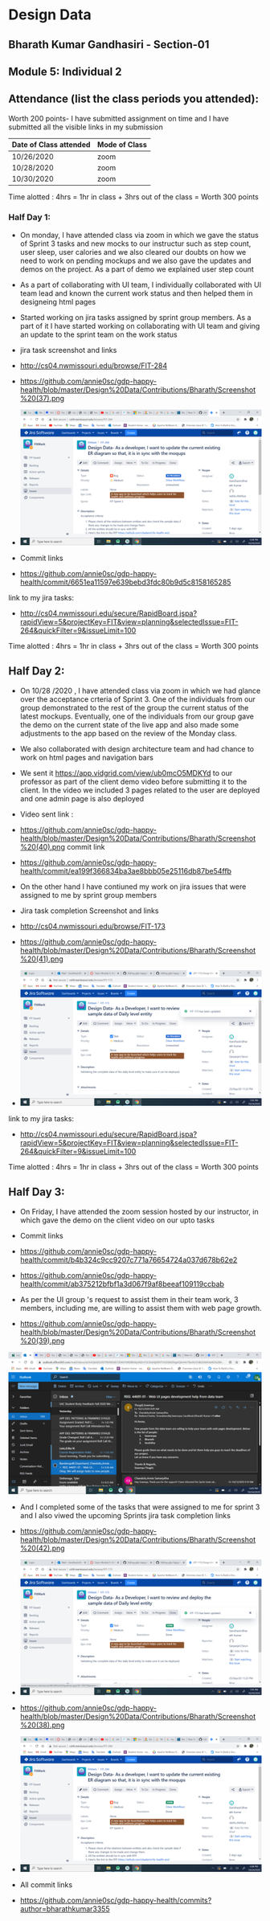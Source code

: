 
# Design Data 
## Bharath Kumar Gandhasiri - Section-01 
## Module 5: Individual 2
## Attendance (list the class periods you attended):
Worth 200 points- I have submitted assignment on time and I have submitted all the visible links in my submission 

| Date of Class attended | Mode of Class |
|------------------------|---------------|
| 10/26/2020 |  zoom |
| 10/28/2020 | zoom |
| 10/30/2020 | zoom | 

Time alotted : 4hrs = 1hr in class + 3hrs out of the class = Worth 300 points

### Half Day 1:
- On monday, I have attended class via zoom in which we gave the status of Sprint 3 tasks and new mocks to our instructur such as step count, user sleep, user calories  and we also cleared our doubts on how we need to work on pending mockups and we also gave the updates and demos on the project. As a part of demo we explained user step count
- As a part of collaborating with UI team, I individually collaborated with UI team lead  and known the current work status and then helped them in designeing html pages 

- Started working on jira tasks assigned by sprint group members. As a part of it I have started working on collaborating with UI team and giving an update to the sprint team on the work status 

- jira task screenshot and links 

- http://cs04.nwmissouri.edu/browse/FIT-284

- https://github.com/annie0sc/gdp-happy-health/blob/master/Design%20Data/Contributions/Bharath/Screenshot%20(37).png

- ![image](https://github.com/annie0sc/gdp-happy-health/blob/master/Design%20Data/Contributions/Bharath/Screenshot%20(37).png)

- Commit links 

-  https://github.com/annie0sc/gdp-happy-health/commit/6651ea11597e639bebd3fdc80b9d5c8158165285

 link to my jira tasks:
 
- http://cs04.nwmissouri.edu/secure/RapidBoard.jspa?rapidView=5&projectKey=FIT&view=planning&selectedIssue=FIT-264&quickFilter=9&issueLimit=100

Time alotted : 4hrs = 1hr in class + 3hrs out of the class = Worth 300 points

## Half Day 2:
- On 10/28 /2020 , I have attended class via zoom in which we had glance over the acceptance crteria of Sprint 3. One of the individuals from our group demonstrated to the rest of the group the current status of the latest mockups. Eventually, one of the individuals from our group gave the demo on the current state of the live app and also made some adjustments to the app based on the review of the Monday class. 
- We also collaborated  with design architecture team and had chance to work on html pages and navigation bars 
- We sent it  https://app.vidgrid.com/view/ub0mcO5MDKYd  to our professor as part of the client demo video before submitting it to the client. In the video we included 3 pages related to the user are deployed and one admin page is also deployed
- Video sent link :

- https://github.com/annie0sc/gdp-happy-health/blob/master/Design%20Data/Contributions/Bharath/Screenshot%20(40).png
commit link 

- https://github.com/annie0sc/gdp-happy-health/commit/ea199f366834ba3ae8bbb05e25116db87be54ffb

- On the other hand I have contiuned my work on jira issues that were assigned to me by sprint group members
- Jira task completion Screenshot and links  

- http://cs04.nwmissouri.edu/browse/FIT-173

- https://github.com/annie0sc/gdp-happy-health/blob/master/Design%20Data/Contributions/Bharath/Screenshot%20(41).png

- ![image](https://github.com/annie0sc/gdp-happy-health/blob/master/Design%20Data/Contributions/Bharath/Screenshot%20(41).png)

link to my jira tasks:
 
- http://cs04.nwmissouri.edu/secure/RapidBoard.jspa?rapidView=5&projectKey=FIT&view=planning&selectedIssue=FIT-264&quickFilter=9&issueLimit=100

Time alotted : 4hrs = 1hr in class + 3hrs out of the class = Worth 300 points
## Half Day 3:
- On Friday, I have attended the zoom session hosted by our instructor, in which gave the demo on the client video on our upto tasks
- Commit links
- https://github.com/annie0sc/gdp-happy-health/commit/b4b324c9cc9207c771a76654724a037d678b62e2
- https://github.com/annie0sc/gdp-happy-health/commit/ab375212bfbf1a3d067f9af8beeaf109119ccbab

- As per the UI group 's request to assist them in their team work, 3 members, including me, are willing to assist them with web page growth.

- https://github.com/annie0sc/gdp-happy-health/blob/master/Design%20Data/Contributions/Bharath/Screenshot%20(39).png

![image](https://github.com/annie0sc/gdp-happy-health/blob/master/Design%20Data/Contributions/Bharath/Screenshot%20(39).png)

-  And I completed some of the tasks that were assigned to me for sprint 3 and I also viwed the upcoming Sprints
jira task completion links 

- https://github.com/annie0sc/gdp-happy-health/blob/master/Design%20Data/Contributions/Bharath/Screenshot%20(42).png

- ![image](https://github.com/annie0sc/gdp-happy-health/blob/master/Design%20Data/Contributions/Bharath/Screenshot%20(42).png)
- https://github.com/annie0sc/gdp-happy-health/blob/master/Design%20Data/Contributions/Bharath/Screenshot%20(38).png

- ![image](https://github.com/annie0sc/gdp-happy-health/blob/master/Design%20Data/Contributions/Bharath/Screenshot%20(38).png)

- All commit links 
- https://github.com/annie0sc/gdp-happy-health/commits?author=bharathkumar3355


